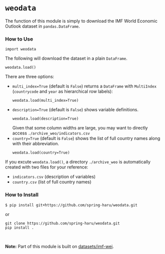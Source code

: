 # `weodata`

The function of this module is simply to download the IMF World Economic Outlook dataset in `pandas.DataFrame`.

### How to Use
```
import weodata
```
The following will download the dataset in a plain `DataFrame`.
```
weodata.load()
```
There are three options:
* `multi_index=True` (default is `False`) returns a `DataFrame` with `MultiIndex` (`countrycode` and `year` as hierarchical row labels):
  ```
  weodata.load(multi_index=True)
  ```
* `description=True` (default is `False`) shows variable definitions.
  ```
  weodata.load(description=True)
  ```
  Given that some column widths are large, you may want to directly access `./archive_weo/indicators.csv`
* `country=True` (default is `False`) shows the list of full country names along with their abbreviation.
  ```
  weodata.load(country=True)
  ```

If you excute `weodata.load()`, a directory `./archive_weo` is automatically created with two files for your reference:
* `indicators.csv` (description of variables)
* `country.csv` (list of full country names)


### How to Install
```
$ pip install git+https://github.com/spring-haru/weodata.git
```
or
```
git clone https://github.com/spring-haru/weodata.git
pip install .
```
<br>

**Note:**
Part of this module is built on [datasets/imf-wei](https://github.com/datasets/imf-weo).

